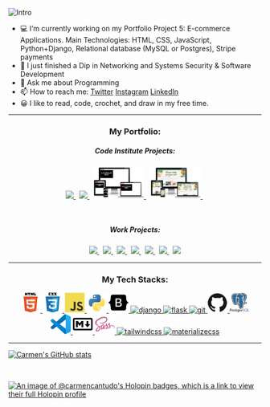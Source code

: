 ![Intro](https://user-images.githubusercontent.com/28003516/178810320-709d08be-29b7-486d-b1a5-89ee999e4144.gif)


- 💻 I’m currently working on my Portfolio Project 5: E-commerce Applications. Main Technologies: HTML, CSS, JavaScript, Python+Django, Relational database (MySQL or Postgres), Stripe payments
- 🔐 I just finished a Dip in Networking and Systems Security & Software Development
- 💬 Ask me about Programming
- 📫 How to reach me: [Twitter](https://twitter.com/CarmenCantudo) [Instagram](https://www.instagram.com/artebycarmen/) [LinkedIn](https://www.linkedin.com/in/carmen-cantudo-moreno/)
- 😀 I like to read, code, crochet, and draw in my free time.

<hr>

<h3 align="center">My Portfolio:</h3>
<h5 align="center">Code Institute Projects:</h5>
<p align="center"> 
  <a href="https://carmencantudo.github.io/bookclub/" target="_blank">
  <img src="https://carmencantudo.github.io/assets/img/bookclub.PNG" width="20%" />
    <a/>&nbsp;
  <a href="https://carmencantudo.github.io/rock-paper-scissors-lizard-spock" target="_blank">
  <img src="https://carmencantudo.github.io/assets/img/rock-paper-scissors.PNG" width="20%" />
    <a/>&nbsp;
  <a href="https://a-lost-dragons-quest.herokuapp.com/" target="_blank">
  <img src="https://github.com/CarmenCantudo/lost-dragon-quest/raw/main/assets/testing/am-i-responsive.png" width="20%" />
    <a/>&nbsp;
  <a href="https://fillyourbelly.herokuapp.com/" target="_blank">
  <img src="https://github.com/CarmenCantudo/recipes/blob/main/static/testing/amiresponsive.png" width="20%" />
    <a/>&nbsp;
</p>
<br>
<h5 align="center">Work Projects:</h5>
<p align="center"> 
  <a href="https://carmencantudo.github.io/SpanishMortgages/" target="_blank">
  <img src="https://carmencantudo.github.io/assets/img/Mortgage-expenses.jpg" width="20%" />
    <a/>&nbsp;
  <a href="https://carmencantudo.github.io/BancoPopular/en/" target="_blank">
  <img src="https://carmencantudo.github.io/assets/img/Reclama-tus-acciones.jpg" width="20%" />
    <a/>&nbsp;
  <a href="https://carmencantudo.github.io/Tramiuris/en/" target="_blank">
  <img src="https://carmencantudo.github.io/assets/img/Tramiuris.png" width="20%" />
    <a/>&nbsp;
  <a href="https://carmencantudo.github.io/Fers/en/" target="_blank">
  <img src="https://carmencantudo.github.io/assets/img/Fers.png" width="20%" />
    <a/>&nbsp;
  <a href="https://carmencantudo.github.io/Balms-Advisory/en/" target="_blank">
  <img src="https://carmencantudo.github.io/assets/img/Balms-advisory.png" width="20%" />
    <a/>&nbsp;
  <a href="https://consumidoresunidos.es/" target="_blank">
  <img src="https://carmencantudo.github.io/assets/img/CUE.png" width="20%" />
    <a/>&nbsp;
  <a href="https://carmencantudo.github.io/youll-dream-again/en" target="_blank">
  <img src="https://carmencantudo.github.io/assets/img/youlldreamagain.png" width="20%" />
    <a/>
</p>

<hr>

<h3 align="center">My Tech Stacks:</h3>
<p align="center"> 
<a href="https://www.w3.org/html/" target="_blank" rel="noreferrer"> <img src="https://raw.githubusercontent.com/devicons/devicon/master/icons/html5/html5-original-wordmark.svg" alt="html5" width="40" height="40"/> </a>
<a href="https://www.w3schools.com/css/" target="_blank" rel="noreferrer"> <img src="https://raw.githubusercontent.com/devicons/devicon/master/icons/css3/css3-original-wordmark.svg" alt="css3" width="40" height="40"/> </a> 
<a href="https://developer.mozilla.org/en-US/docs/Web/JavaScript" target="_blank" rel="noreferrer"> <img src="https://raw.githubusercontent.com/devicons/devicon/master/icons/javascript/javascript-original.svg" alt="javascript" width="40" height="40"/> </a> 
<a href="https://www.python.org" target="_blank" rel="noreferrer"> <img src="https://raw.githubusercontent.com/devicons/devicon/master/icons/python/python-original.svg" alt="python" width="40" height="40"/> </a>
<a href="https://getbootstrap.com/" target="_blank" rel="noreferrer"> <img src="https://github.com/devicons/devicon/blob/master/icons/bootstrap/bootstrap-plain.svg" alt="bootstrap" width="40" height="40"/> </a>
<a href="https://www.djangoproject.com/" target="_blank" rel="noreferrer"> <img src="https://cdn.worldvectorlogo.com/logos/django.svg" alt="django" width="40" height="40"/> </a> 
<a href="https://flask.palletsprojects.com/" target="_blank" rel="noreferrer"> <img src="https://www.vectorlogo.zone/logos/pocoo_flask/pocoo_flask-icon.svg" alt="flask" width="40" height="40"/> </a> 
<a href="https://git-scm.com/" target="_blank" rel="noreferrer"> <img src="https://www.vectorlogo.zone/logos/git-scm/git-scm-icon.svg" alt="git" width="40" height="40"/> </a> 
<a href="https://github.com/" target="_blank" rel="noreferrer"> <img src="https://github.com/devicons/devicon/blob/master/icons/github/github-original.svg" alt="github" width="40" height="40"/> </a> 
<a href="https://www.postgresql.org" target="_blank" rel="noreferrer"> <img src="https://raw.githubusercontent.com/devicons/devicon/master/icons/postgresql/postgresql-original-wordmark.svg" alt="postgresql" width="40" height="40"/> </a>  
<br>
<a href="https://code.visualstudio.com/" target="_blank" rel="noreferrer"> <img src="https://github.com/devicons/devicon/blob/master/icons/vscode/vscode-original.svg" alt="vscode" width="40" height="40"/> </a> 
<a href="https://www.markdownguide.org/" target="_blank" rel="noreferrer"> <img src="https://github.com/devicons/devicon/blob/master/icons/markdown/markdown-original.svg" alt="markdown" width="40" height="40"/> </a> 
<a href="https://sass-lang.com/" target="_blank" rel="noreferrer"> <img src="https://github.com/devicons/devicon/blob/master/icons/sass/sass-original.svg" alt="sass" width="40" height="40"/> </a>  
<a href="https://tailwindcss.com/" target="_blank" rel="noreferrer"> <img src="https://upload.wikimedia.org/wikipedia/commons/d/d5/Tailwind_CSS_Logo.svg" alt="tailwindcss" width="40" height="40"/> </a>
<a href="https://materializecss.com/" target="_blank" rel="noreferrer"> <img src="https://materializecss.com/res/materialize.svg" alt="materializecss" width="40" height="40"/> </a>
</p>

<hr>

[![Carmen's GitHub stats](https://github-readme-stats.vercel.app/api?username=CarmenCantudo&theme=buefy&show_icons=true)](https://github.com/CarmenCantudo/github-readme-stats)

<br>

[![An image of @carmencantudo's Holopin badges, which is a link to view their full Holopin profile](https://holopin.me/carmencantudo)](https://holopin.io/@carmencantudo)
